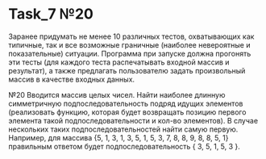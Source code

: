 # Task_7 №20
Заранее придумать не менее 10 различных тестов, охватывающих как типичные, так и все возможные граничные (наиболее невероятные и показательные) ситуации. Программа при запуске должна прогонять эти тесты (для каждого теста распечатывать входной массив и результат), а также предлагать пользователю задать произвольный массив в качестве входных данных.

№20
Вводится массив целых чисел. Найти наиболее длинную симметричную подпоследовательность подряд идущих элементов (реализовать функцию, которая будет возвращать позицию первого элемента такой подпоследовательности и кол-во элементов). В случае нескольких таких подпоследовательностей найти самую первую. Например, для массива {5, 1, 3, 1, 3, 5, 1, 5, 3, 7, 8, 8, 9, 8, 8, 5, 1} правильным ответом будет подпоследовательность { 3, 5, 1, 5, 3 }.
